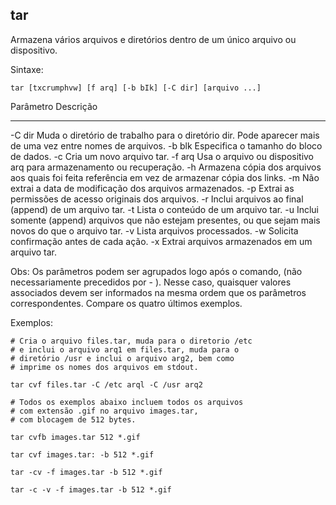 ## tar

Armazena vários arquivos e diretórios dentro de um único arquivo ou
dispositivo.

Sintaxe: 

	tar [txcrumphvw] [f arq] [-b bIk] [-C dir] [arquivo ...]

Parâmetro Descrição
--------- ---------
-C dir    Muda o diretório de trabalho para o diretório dir.
          Pode aparecer mais de uma vez entre nomes de
          arquivos.
-b blk    Especifica o tamanho do bloco de dados.
-c        Cria um novo arquivo tar.
-f arq    Usa o arquivo ou dispositivo arq para
          armazenamento ou recuperação.
-h        Armazena cópia dos arquivos aos quais foi feita
          referência em vez de armazenar cópia dos links.
-m        Não extrai a data de modificação dos arquivos
          armazenados.
-p        Extrai as permissões de acesso originais dos
          arquivos.
-r        Inclui arquivos ao final (append) de um arquivo tar.
-t        Lista o conteúdo de um arquivo tar.
-u        Inclui somente (append) arquivos que não
          estejam presentes, ou que sejam mais novos do
          que o arquivo tar.
-v        Lista arquivos processados.
-w        Solicita confirmação antes de cada ação.
-x        Extrai arquivos armazenados em um arquivo tar.

Obs: Os parâmetros podem ser agrupados logo após o comando,
(não necessariamente precedidos por - ). Nesse caso,
quaisquer valores associados devem ser informados na
mesma ordem que os parâmetros correspondentes. Compare
os quatro últimos exemplos.

Exemplos:

	# Cria o arquivo files.tar, muda para o diretorio /etc 
	# e inclui o arquivo arq1 em files.tar, muda para o 
	# diretório /usr e inclui o arquivo arg2, bem como 
	# imprime os nomes dos arquivos em stdout.

	tar cvf files.tar -C /etc arql -C /usr arq2

	# Todos os exemplos abaixo incluem todos os arquivos 
	# com extensão .gif no arquivo images.tar, 
	# com blocagem de 512 bytes.

	tar cvfb images.tar 512 *.gif

	tar cvf images.tar: -b 512 *.gif

	tar -cv -f images.tar -b 512 *.gif

	tar -c -v -f images.tar -b 512 *.gif


